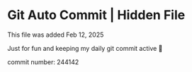 # Git Auto Commit | Hidden File

This file was added Feb 12, 2025

Just for fun and keeping my daily git commit active 🤪

commit number: 244142
